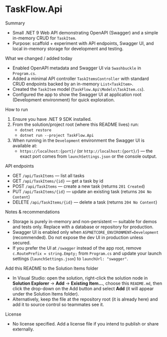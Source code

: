 ﻿# TaskFlow.Api

Summary
- Small .NET 9 Web API demonstrating OpenAPI (Swagger) and a simple in-memory CRUD for `TaskItem`.
- Purpose: scaffold + experiment with API endpoints, Swagger UI, and local in-memory storage for development and testing.

What we changed / added today
- Enabled OpenAPI metadata and Swagger UI via `Swashbuckle` in `Program.cs`.
- Added a minimal API controller `TaskItemsController` with standard CRUD endpoints backed by an in-memory `List<TaskItem>`.
- Created the `TaskItem` model (`TaskFlow.Api\Models\TaskItem.cs`).
- Configured the app to show the Swagger UI at application root (Development environment) for quick exploration.

How to run
1. Ensure you have .NET 9 SDK installed.
2. From the solution/project root (where this README lives) run:
   - `dotnet restore`
   - `dotnet run --project TaskFlow.Api`
3. When running in the `Development` environment the Swagger UI is available at:
   - `https://localhost:{port}/` (or `http://localhost:{port}/`) — the exact port comes from `launchSettings.json` or the console output.

API endpoints
- GET `/api/TaskItems` — list all tasks
- GET `/api/TaskItems/{id}` — get a task by id
- POST `/api/TaskItems` — create a new task (returns `201 Created`)
- PUT `/api/TaskItems/{id}` — update an existing task (returns `204 No Content`)
- DELETE `/api/TaskItems/{id}` — delete a task (returns `204 No Content`)

Notes & recommendations
- Storage is purely in-memory and non-persistent — suitable for demos and tests only. Replace with a database or repository for production.
- Swagger UI is enabled only when `ASPNETCORE_ENVIRONMENT=Development` (recommended). Do not expose the dev UI in production unless secured.
- If you prefer the UI at `/swagger` instead of the app root, remove `c.RoutePrefix = string.Empty;` from `Program.cs` and update your launch settings (`launchSettings.json`) to `launchUrl: "swagger"`.

Add this README to the Solution Items folder
- In Visual Studio: open the solution, right-click the solution node in __Solution Explorer__ → __Add__ → __Existing Item...__, choose this `README.md`, then click the drop-down on the Add button and select __Add__ (it will appear under the Solution Items folder).
- Alternatively, keep the file at the repository root (it is already here) and add it to source control so teammates see it.

License
- No license specified. Add a license file if you intend to publish or share externally.